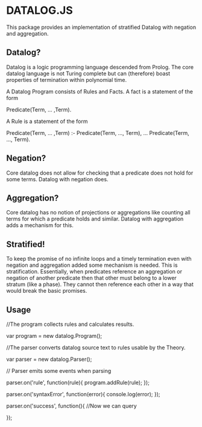 

DATALOG.JS
==========

This package provides an implementation of stratified Datalog with negation and aggregation.

Datalog?
--------
Datalog is a logic programming language descended from Prolog.
The core datalog language is not Turing complete but can (therefore) boast 
properties of termination within polynomial time.  

A Datalog Program consists of Rules and Facts. A fact is a statement of the form

Predicate(Term, ... ,Term).

A Rule is a statement of the form

Predicate(Term, ... ,Term) :- 
   Predicate(Term, ..., Term), 
   ...
   Predicate(Term, ..., Term).

Negation?
---------
Core datalog does not allow for checking that a predicate does not hold for some terms.
Datalog with negation does.

Aggregation?
------------
Core datalog has no notion of projections or aggregations like counting all terms for which a predicate holds and similar. Datalog with aggregation adds a mechanism for this. 

Stratified!
-----------
To keep the promise of no infinite loops and a timely termination even with negation and aggregation added some mechanism is needed. This is stratification. Essentially, when predicates reference an aggregation or negation of another predicate then that other must belong to a lower stratum (like a phase). They cannot then reference each other in a way that would break the basic promises.

  
 Usage
 -------
 
 //The program collects rules and calculates results.

 var program = new datalog.Program();

//The parser converts datalog source text to rules usable by the Theory.

var parser = new datalog.Parser();

// Parser emits some events when parsing 

parser.on('rule', function(rule){
	program.addRule(rule);
});

parser.on('syntaxError', function(error){
    console.log(error);
});

parser.on('success', function(){
    //Now we can query
    
});
 

 